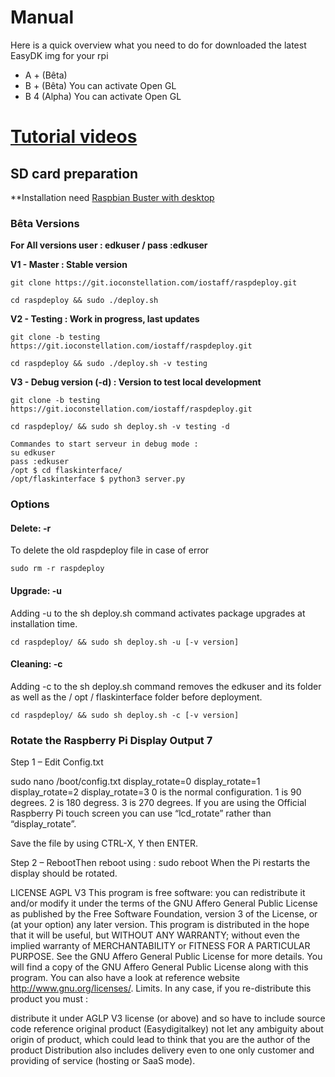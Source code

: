 # Manual

Here is a quick overview what you need to do for downloaded the latest EasyDK img for your rpi

- A + (Bêta) 
- B + (Bêta) You can activate Open GL
- B 4 (Alpha) You can activate Open GL

# [Tutorial videos ](https://easydigitalkey.com/gb/content/36-discover-easy-dkon-video)
 
## SD card preparation
**Installation need [Raspbian Buster with desktop](https://www.raspberrypi.org/downloads/raspbian/)


### Bêta Versions 

**For All versions    user : edkuser / pass :edkuser**

**V1 - Master : Stable version**

`git clone https://git.ioconstellation.com/iostaff/raspdeploy.git`

`cd raspdeploy && sudo ./deploy.sh`

 
**V2 - Testing : Work in progress, last updates**

`git clone -b testing https://git.ioconstellation.com/iostaff/raspdeploy.git`

`cd raspdeploy && sudo ./deploy.sh -v testing`


**V3 - Debug version (-d) : Version to test local development**

`git clone -b testing https://git.ioconstellation.com/iostaff/raspdeploy.git`

`cd raspdeploy/ && sudo sh deploy.sh -v testing -d`

    Commandes to start serveur in debug mode :
    su edkuser
    pass :edkuser
    /opt $ cd flaskinterface/
    /opt/flaskinterface $ python3 server.py



### Options

#### Delete: -r
To delete the old raspdeploy file in case of error

`sudo rm -r raspdeploy`

#### Upgrade: -u
Adding -u to the sh deploy.sh command activates package upgrades at installation time.

`cd raspdeploy/ && sudo sh deploy.sh -u [-v version]`

#### Cleaning: -c
Adding -c to the sh deploy.sh command removes the edkuser and its folder as well as the / opt / flaskinterface folder before deployment.

`cd raspdeploy/ && sudo sh deploy.sh -c [-v version]`


### Rotate the Raspberry Pi Display Output 7

Step 1 – Edit Config.txt

sudo nano /boot/config.txt
display_rotate=0
display_rotate=1
display_rotate=2
display_rotate=3
0 is the normal configuration. 1 is 90 degrees. 2 is 180 degress. 3 is 270 degrees.
If you are using the Official Raspberry Pi touch screen you can use “lcd_rotate” rather than “display_rotate”.

Save the file by using CTRL-X, Y then ENTER.

Step 2 – RebootThen reboot using : sudo reboot When the Pi restarts the display should be rotated.


LICENSE
AGPL V3 This program is free software: you can redistribute it and/or modify it under the terms of the GNU Affero General Public License as published by the Free Software Foundation, version 3 of the License, or (at your option) any later version.
This program is distributed in the hope that it will be useful, but WITHOUT ANY WARRANTY; without even the implied warranty of MERCHANTABILITY or FITNESS FOR A PARTICULAR PURPOSE. See the GNU Affero General Public License for more details.
You will find a copy of the GNU Affero General Public License along with this program.
You can also have a look at reference website http://www.gnu.org/licenses/. Limits. In any case, if you re-distribute this product you must :

distribute it under AGLP V3 license (or above) and so have to include source code
reference original product (Easydigitalkey)
not let any ambiguity about origin of product, which could lead to think that you are the author of the product 
Distribution also includes delivery even to one only customer and providing of service (hosting or SaaS mode). 